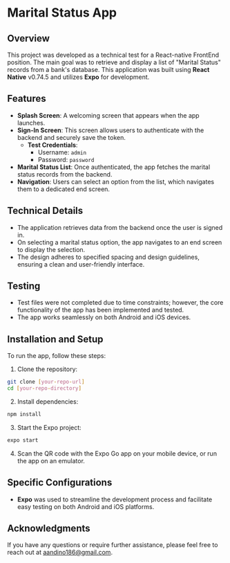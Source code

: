 # Marital Status App

## Overview

This project was developed as a technical test for a React-native FrontEnd position. The main goal was to retrieve and display a list of \"Marital Status\" records from a bank's database. This application was built using **React Native** v0.74.5 and utilizes **Expo** for development.

## Features

- **Splash Screen**: A welcoming screen that appears when the app launches.
- **Sign-In Screen**: This screen allows users to authenticate with the backend and securely save the token.
  - **Test Credentials**:
    - Username: `admin`
    - Password: `password`
- **Marital Status List**: Once authenticated, the app fetches the marital status records from the backend.
- **Navigation**: Users can select an option from the list, which navigates them to a dedicated end screen.

## Technical Details

- The application retrieves data from the backend once the user is signed in.
- On selecting a marital status option, the app navigates to an end screen to display the selection.
- The design adheres to specified spacing and design guidelines, ensuring a clean and user-friendly interface.

## Testing

- Test files were not completed due to time constraints; however, the core functionality of the app has been implemented and tested.
- The app works seamlessly on both Android and iOS devices.

## Installation and Setup

To run the app, follow these steps:

1. Clone the repository:

```bash
git clone [your-repo-url]
cd [your-repo-directory]
```

2. Install dependencies:

```bash
npm install
```

3. Start the Expo project:

```bash
expo start
```

4. Scan the QR code with the Expo Go app on your mobile device, or run the app on an emulator.

## Specific Configurations

- **Expo** was used to streamline the development process and facilitate easy testing on both Android and iOS platforms.

## Acknowledgments

If you have any questions or require further assistance, please feel free to reach out at aandino186@gmail.com.
